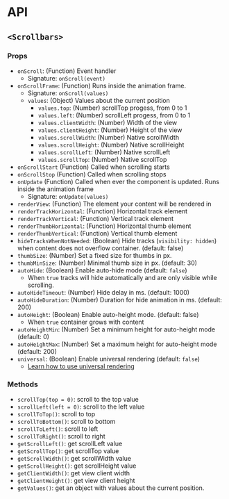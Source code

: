 # API

## `<Scrollbars>`

### Props

* `onScroll`: (Function) Event handler
  * Signature: `onScroll(event)`
* `onScrollFrame`: (Function) Runs inside the animation frame.
  * Signature: `onScroll(values)`
  * `values`: (Object) Values about the current position
    * `values.top`: (Number) scrollTop progess, from 0 to 1
    * `values.left`: (Number) scrollLeft progess, from 0 to 1
    * `values.clientWidth`: (Number) Width of the view
    * `values.clientHeight`: (Number) Height of the view
    * `values.scrollWidth`: (Number) Native scrollWidth
    * `values.scrollHeight`: (Number) Native scrollHeight
    * `values.scrollLeft`: (Number) Native scrollLeft
    * `values.scrollTop`: (Number) Native scrollTop
* `onScrollStart` (Function) Called when scrolling starts
* `onScrollStop` (Function) Called when scrolling stops
* `onUpdate` (Function) Called when ever the component is updated. Runs inside the animation frame
  * Signature: `onUpdate(values)`
* `renderView`: (Function) The element your content will be rendered in
* `renderTrackHorizontal`: (Function) Horizontal track element
* `renderTrackVertical`: (Function) Vertical track element
* `renderThumbHorizontal`: (Function) Horizontal thumb element
* `renderThumbVertical`: (Function) Vertical thumb element
* `hideTracksWhenNotNeeded`: (Boolean) Hide tracks (`visibility: hidden`) when content does not overflow container. (default: false)
* `thumbSize`: (Number) Set a fixed size for thumbs in px.
* `thumbMinSize`: (Number) Minimal thumb size in px. (default: 30)
* `autoHide`: (Boolean) Enable auto-hide mode (default: `false`)
  * When `true` tracks will hide automatically and are only visible while scrolling.
* `autoHideTimeout`: (Number) Hide delay in ms. (default: 1000)
* `autoHideDuration`: (Number) Duration for hide animation in ms. (default: 200)
* `autoHeight`: (Boolean) Enable auto-height mode. (default: false)
  * When `true` container grows with content
* `autoHeightMin`: (Number) Set a minimum height for auto-height mode (default: 0)
* `autoHeightMax`: (Number) Set a maximum height for auto-height mode (default: 200)
* `universal`: (Boolean) Enable universal rendering (default: `false`)
    * [Learn how to use universal rendering](usage.md#universal-rendering)

### Methods

* `scrollTop(top = 0)`: scroll to the top value
* `scrollLeft(left = 0)`: scroll to the left value
* `scrollToTop()`: scroll to top
* `scrollToBottom()`: scroll to bottom
* `scrollToLeft()`: scroll to left
* `scrollToRight()`: scroll to right
* `getScrollLeft()`: get scrollLeft value
* `getScrollTop()`: get scrollTop value
* `getScrollWidth()`: get scrollWidth value
* `getScrollHeight()`: get scrollHeight value
* `getClientWidth()`: get view client width
* `getClientHeight()`: get view client height
* `getValues()`: get an object with values about the current position.
